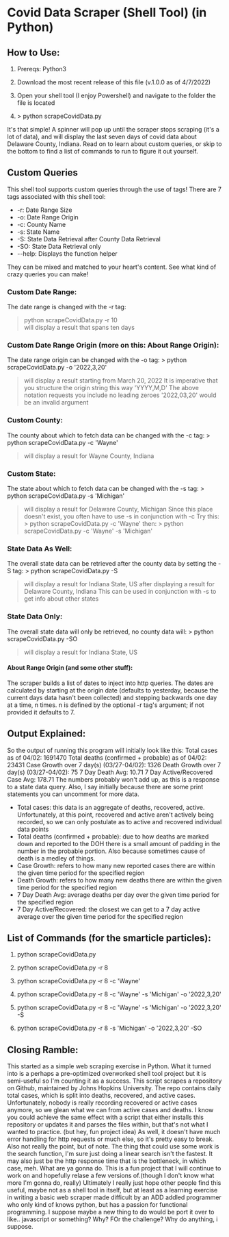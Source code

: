 # Covid Data Scraper (Shell Tool) (in Python)
 
## How to Use:

1. Prereqs: Python3

1. Download the most recent release of this file (v.1.0.0 as of 4/7/2022)

1. Open your shell tool (I enjoy Powershell) and navigate to the folder the file is located

1. \> python scrapeCovidData.py

It's that simple! A spinner will pop up until the scraper stops scraping (it's a lot of data), and will display the last seven days of covid data about Delaware County, Indiana. Read on to learn about custom queries, or skip to the bottom to find a list of commands to run to figure it out yourself. 

## Custom Queries
This shell tool supports custom queries through the use of tags! There are 7 tags associated with this shell tool:
<ul>
<li>-r: Date Range Size</li>
<li>-o: Date Range Origin</li>
<li>-c: County Name</li>
<li>-s: State Name</li>
<li>-S: State Data Retrieval after County Data Retrieval</li>
<li>-SO: State Data Retrieval only</li>
<li>--help: Displays the function helper</li>
</ul>

They can be mixed and matched to your heart's content. See what kind of crazy queries you can make!

### Custom Date Range:
The date range is changed with the -r tag:
> python scrapeCovidData.py -r 10  
will display a result that spans ten days

### Custom Date Range Origin (more on this: About Range Origin):
The date range origin can be changed with the -o tag: 
\> python scrapeCovidData.py -o '2022,3,20' 
> will display a result starting from March 20, 2022
It is imperative that you structure the origin string this way 'YYYY,M,D'
The above notation requests you include no leading zeroes '2022,03,20' would be an invalid argument

### Custom County:
The county about which to fetch data can be changed with the -c tag: 
\> python scrapeCovidData.py -c 'Wayne'
> will display a result for Wayne County, Indiana

### Custom State:
The state about which to fetch data can be changed with the -s tag: 
\> python scrapeCovidData.py -s 'Michigan' 
> will display a result for Delaware County, Michigan
Since this place doesn't exist, you often have to use -s in conjunction with -c 
> Try this: 
\> python scrapeCovidData.py -c 'Wayne' 
> then: 
\> python scrapeCovidData.py -c 'Wayne' -s 'Michigan'

### State Data As Well:
The overall state data can be retrieved after the county data by setting the -S tag: 
\> python scrapeCovidData.py -S 
> will display a result for Indiana State, US after displaying a result for Delaware County, Indiana
This can be used in conjunction with -s to get info about other states

### State Data Only:
The overall state data will only be retrieved, no county data will: 
\> python scrapeCovidData.py -SO 
> will display a result for Indiana State, US

#### About Range Origin (and some other stuff):
The scraper builds a list of dates to inject into http queries. The dates are calculated by starting at the origin date (defaults to yesterday, because the current days data hasn't been collected) and stepping backwards one day at a time, n times. n is defined by the optional -r tag's argument; if not provided it defaults to 7. 

## Output Explained:
So the output of running this program will initially look like this:
        Total cases as of 04/02: 1691470
        Total deaths (confirmed + probable) as of 04/02: 23431
        Case Growth over 7 day(s) (03/27-04/02): 1326
        Death Growth over 7 day(s) (03/27-04/02): 75
        7 Day Death Avg: 10.71
        7 Day Active/Recovered Case Avg: 178.71
The numbers probably won't add up, as this is a response to a state data query. Also, I say initially because there are some print statements you can uncomment for more data. 
- Total cases: this data is an aggregate of deaths, recovered, active. Unfortunately, at this point, recovered and active aren't actively being recorded, so we can only postulate as to active and recovered individual data points
- Total deaths (confirmed + probable): due to how deaths are marked down and reported to the DOH there is a small amount of padding in the number in the probable portion. Also because sometimes cause of death is a medley of things. 
- Case Growth: refers to how many new reported cases there are within the given time period for the specified region
- Death Growth: refers to how many new deaths there are within the given time period for the specified region
- 7 Day Death Avg: average deaths per day over the given time period for the specified region
- 7 Day Active/Recovered: the closest we can get to a 7 day active average over the given time period for the specified region


## List of Commands (for the smarticle particles):

1. python scrapeCovidData.py

1. python scrapeCovidData.py -r 8

1. python scrapeCovidData.py -r 8 -c 'Wayne'

1. python scrapeCovidData.py -r 8 -c 'Wayne' -s 'Michigan' -o '2022,3,20'

1. python scrapeCovidData.py -r 8 -c 'Wayne' -s 'Michigan' -o '2022,3,20' -S

1. python scrapeCovidData.py -r 8 -s 'Michigan' -o '2022,3,20' -SO

## Closing Ramble:
This started as a simple web scraping exercise in Python. What it turned into is a perhaps a pre-optimized overworked shell tool project but it is semi-useful so I'm counting it as a success.
This script scrapes a repository on Github, maintained by Johns Hopkins University. The repo contains daily total cases, which is split into deaths, recovered, and active cases. Unfortunately, nobody is really recording recovered or active cases anymore, so we glean what we can from active cases and deaths.
I know you could achieve the same effect with a script that either installs this repository or updates it and parses the files within, but that's not what I wanted to practice. (but hey, fun project idea) As well, it doesn't have much error handling for http requests or much else, so it's pretty easy to break. Also not really the point, but of note. The thing that could use some work is the search function, I'm sure just doing a linear search isn't the fastest. It may also just be the http response time that is the bottleneck, in which case, meh. What are ya gonna do. This is a fun project that I will continue to work on and hopefully relase a few versions of.(though I don't know what more I'm gonna do, really) Ultimately I really just hope other people find this useful, maybe not as a shell tool in itself, but at least as a learning exercise in writing a basic web scraper made difficult by an ADD addled programmer who only kind of knows python, but has a passion for functional programming. I suppose maybe a new thing to do would be port it over to like.. javascript or something? Why? FOr the challenge? Why do anything, i suppose. 